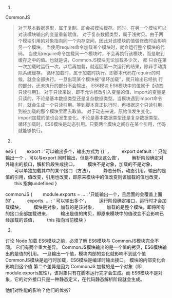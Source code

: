 1. 
CommonJS
> 对于基本数据类型，属于复制。即会被模块缓存。同时，在另一个模块可以对该模块输出的变量重新赋值。
> 对于复杂数据类型，属于浅拷贝。由于两个模块引用的对象指向同一个内存空间，因此对该模块的值做修改时会影响另一个模块。
> 当使用require命令加载某个模块时，就会运行整个模块的代码。
> 当使用require命令加载同一个模块时，不会再执行该模块，而是取到缓存之中的值。也就是说，CommonJS模块无论加载多少次，     都 只会在第一次加载时运行一次，以后再加载，就返回第一次运行的结果，除非手动清除系统缓存。
> 循环加载时，属于加载时执行。即脚本代码在require的时候，就会全部执行。一旦出现某个模块被"循环加载"，就只输出已经执     行 的部分，还未执行的部分不会输出。
ES6模块
> ES6模块中的值属于【动态只读引用】。
> 对于只读来说，即不允许修改引入变量的值，import的变量是只读的，不论是基本数据类型还是复杂数据类型。当模块遇到import命令时，就会生成一个只读引用。等到脚本真正执行时，再根据这个只读引用，到被加载的那个模块里面去取值。
> 对于动态来说，原始值发生变化，import加载的值也会发生变化。不论是基本数据类型还是复杂数据类型。
> 循环加载时，ES6模块是动态引用。只要两个模块之间存在某个引用，代码就能够执行。

2. 
es6 {
　　export   :      '可以输出多个，输出方式为 {}' ，
　　export  default : ' 只能输出一个 ，可以与export 同时输出，但是不建议这么做'，
　　解析阶段确定对外输出的接口，解析阶段生成接口，
　　模块不是对象，加载的不是对象，
　　可以单独加载其中的某个接口（方法），
　　静态分析，动态引用，输出的是值的引用，值改变，引用也改变，即原来模块中的值改变则该加载的值也改变，
　　this 指向undefined
}

commonJS {
　　module.exports =  ...   :      '只能输出一个，且后面的会覆盖上面的' ，
　　exports. ...  : ' 可以输出多个'，
　　运行阶段确定接口，运行时才会加载模块，
　　模块是对象，加载的是该对象，
　　加载的是整个模块，即将所有的接口全部加载进来，
　　输出是值的拷贝，即原来模块中的值改变不会影响已经加载的该值，
　　this 指向当前模块
}

3. 
讨论 Node 加载 ES6模块之前，必须了解 ES6模块与 CommonJS模块完全不同。
它们有两个重大差异。
CommonJS模块输出的是一个值的拷贝，ES6模块输出的是值的引用。 一旦输出一个值，模块内部的变化就影响不到这个值
CommonJS模块是运行时加载，ES6模块是编译时输出接口。   模块的内部变化会影响到这个值
第二个差异是因为 CommonJS 加载的是一个对象（即module.exports属性），该对象只有在脚本运行完才会生成。而 ES6模块不是对象，它的对外接口只是一种静态定义，在代码静态解析阶段就会生成。


他们对性能的影响？他们的优劣?